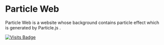 # Particle Web

Particle Web is a website whose background contains particle effect which is generated by Particle.js .

[![Visits Badge](https://badges.pufler.dev/visits/kevinadhiguna/particle-web)](https://github.com/kevinadhiguna)
